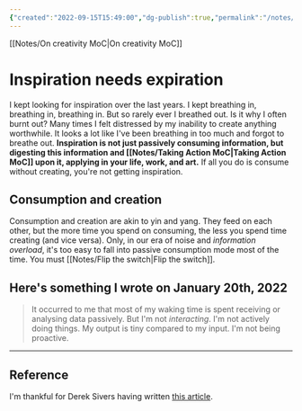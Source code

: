 ```yaml
---
{"created":"2022-09-15T15:49:00","dg-publish":true,"permalink":"/notes/inspiration-needs-expiration/","dgPassFrontmatter":true,"updated":"2024-12-26T05:19:34.672+01:00"}
---
```


[[Notes/On creativity MoC\|On creativity MoC]]
# Inspiration needs expiration
I kept looking for inspiration over the last years. I kept breathing in, breathing in, breathing in. But so rarely ever I breathed out. 
Is it why I often burnt out? Many times I felt distressed by my inability to create anything worthwhile. It looks a lot like I've been breathing in too much and forgot to breathe out. 
**Inspiration is not just passively consuming information, but digesting this information and [[Notes/Taking Action MoC\|Taking Action MoC]] upon it, applying in your life, work, and art.**
If all you do is consume without creating, you're not getting inspiration.
## Consumption and creation
Consumption and creation are akin to yin and yang. They feed on each other, but the more time you spend on consuming, the less you spend time creating (and vice versa).
Only, in our era of noise and *information overload*, it's too easy to fall into passive consumption mode most of the time. You must [[Notes/Flip the switch\|Flip the switch]].
## Here's something I wrote on January 20th, 2022
> It occurred to me that most of my waking time is spent receiving or analysing data passively. But I'm not _interacting_. I'm not actively doing things. My output is tiny compared to my input. I'm not being proactive.

---
## Reference
I'm thankful for Derek Sivers having written [this article](https://sive.rs/io).